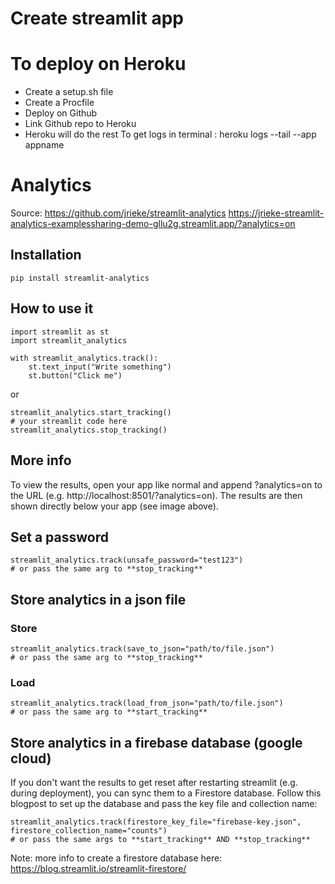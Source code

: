 # Create streamlit app

# To deploy on Heroku
- Create a setup.sh file
- Create a Procfile
- Deploy on Github
- Link Github repo to Heroku
- Heroku will do the rest
To get logs in terminal : heroku logs --tail --app appname

# Analytics
Source: https://github.com/jrieke/streamlit-analytics
https://jrieke-streamlit-analytics-examplessharing-demo-gllu2g.streamlit.app/?analytics=on

## Installation 
```
pip install streamlit-analytics
```

## How to use it
```
import streamlit as st
import streamlit_analytics

with streamlit_analytics.track():
    st.text_input("Write something")
    st.button("Click me")
```

or 

```
streamlit_analytics.start_tracking()
# your streamlit code here
streamlit_analytics.stop_tracking()
```

## More info
To view the results, open your app like normal and append ?analytics=on to the URL (e.g. http://localhost:8501/?analytics=on). The results are then shown directly below your app (see image above).

## Set a password
```
streamlit_analytics.track(unsafe_password="test123")
# or pass the same arg to **stop_tracking**
```

## Store analytics in a json file
### Store
```
streamlit_analytics.track(save_to_json="path/to/file.json")
# or pass the same arg to **stop_tracking**
```

### Load
```
streamlit_analytics.track(load_from_json="path/to/file.json")
# or pass the same arg to **start_tracking**
```

## Store analytics in a firebase database (google cloud)
If you don't want the results to get reset after restarting streamlit (e.g. during deployment), you can sync them to a Firestore database. Follow this blogpost to set up the database and pass the key file and collection name:

```
streamlit_analytics.track(firestore_key_file="firebase-key.json", firestore_collection_name="counts")
# or pass the same args to **start_tracking** AND **stop_tracking**
```

Note: more info to create a firestore database here: https://blog.streamlit.io/streamlit-firestore/